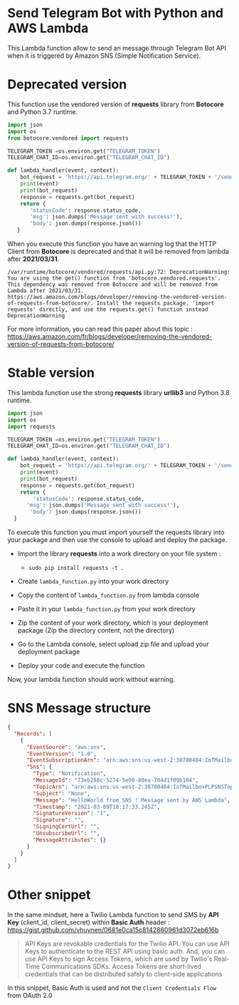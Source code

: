 # Send Telegram Bot with Python and AWS Lambda 

This Lambda function allow to send an message through Telegram Bot API when it is triggered by Amazon SNS (Simple Notification Service).

# Deprecated version

This function use the vendored version of **requests** library from **Botocore** and Python 3.7 runtime.  

```python
import json
import os
from botocore.vendored import requests

TELEGRAM_TOKEN =os.environ.get("TELEGRAM_TOKEN")
TELEGRAM_CHAT_ID=os.environ.get("TELEGRAM_CHAT_ID")

def lambda_handler(event, context):
    bot_request = 'https://api.telegram.org/' + TELEGRAM_TOKEN + '/sendMessage?chat_id=' + TELEGRAM_CHAT_ID + '&text=' + event['Records'][0]['Sns']['Message'] 
    print(event)
    print(bot_request)
    response = requests.get(bot_request) 
    return {
       'statusCode': response.status_code,
       'msg': json.dumps('Message sent with success!'),
       'body': json.dumps(response.json())
   }
```

When you execute this function you have an warning log that the HTTP Client from **Botocore** is deprecated and that it will be removed from lambda after **2021/03/31**.

```
/var/runtime/botocore/vendored/requests/api.py:72: DeprecationWarning: You are using the get() function from 'botocore.vendored.requests'.  This dependency was removed from Botocore and will be removed from Lambda after 2021/03/31. https://aws.amazon.com/blogs/developer/removing-the-vendored-version-of-requests-from-botocore/. Install the requests package, 'import requests' directly, and use the requests.get() function instead
DeprecationWarning
```

For more information, you can read this paper about this topic : https://aws.amazon.com/fr/blogs/developer/removing-the-vendored-version-of-requests-from-botocore/

# Stable version

This lambda function use the strong **requests** library **urllib3** and Python 3.8 runtime.

```python
import json
import os
import requests

TELEGRAM_TOKEN =os.environ.get("TELEGRAM_TOKEN")
TELEGRAM_CHAT_ID=os.environ.get("TELEGRAM_CHAT_ID")

def lambda_handler(event, context):
    bot_request = 'https://api.telegram.org/' + TELEGRAM_TOKEN + '/sendMessage?chat_id=' + TELEGRAM_CHAT_ID + '&text=' + event['Records'][0]['Sns']['Message']  
    print(event)
    print(bot_request)
    response = requests.get(bot_request) 
    return {
        'statusCode': response.status_code,
      'msg': json.dumps('Message sent with success!'),
       'body': json.dumps(response.json())
  }
```

To execute this function you must import yourself the requests library into your package and then use the console to upload and deploy the package.

- Import the library **requests** into a work directory on your file system :
  - `sudo pip install requests -t .`

- Create `lambda_function.py`  into your work directory

- Copy the content of `lambda_function.py` from lambda console

- Paste it in your `lambda_function.py` from your work directory

- Zip the content of your work directory, which is your deployment package (Zip the directory content, not the directory)
- Go to the Lambda console, select upload zip file and upload your deployment package
- Deploy your code and execute the function

Now, your lambda function should work without warning.

# SNS Message structure

```json
{
  "Records": [
    {
      "EventSource": "aws:sns",
      "EventVersion": "1.0",
      "EventSubscriptionArn": "arn:aws:sns:us-west-2:30700484:IoTMailboxPLPSNSTopic:8c9b83d1-120e-4eaf-b125-825ed7f0e657",
      "Sns": {
        "Type": "Notification",
        "MessageId": "73eb288c-5274-5e90-80ea-704d1f09b104",
        "TopicArn": "arn:aws:sns:us-west-2:30700484:IoTMailboxPLPSNSTopic",
        "Subject": "None",
        "Message": "HelloWorld from SNS ! Message sent by AWS Lambda",
        "Timestamp": "2021-03-09T10:17:33.245Z",
        "SignatureVersion": "1",
        "Signature": "",
        "SigningCertUrl": "",
        "UnsubscribeUrl": "",
        "MessageAttributes": {}
      }
    }
  ]
} 
```

# Other snippet

In the same mindset, here a Twilio Lambda function to send SMS by **API Key** (client_id, client_secret) within **Basic Auth** header : https://gist.github.com/vhuynen/0681e0ca15c8142860961d3072eb616b

> API Keys are revokable credentials for the Twilio API. You can use API Keys to authenticate to the REST API using basic auth. And, you can use API Keys to sign Access Tokens, which are used by Twilio's Real-Time Communications SDKs. Access Tokens are short-lived credentials that can be distributed safely to client-side applications

In this snippet, Basic Auth is used and not the `Client Credentials Flow` from OAuth 2.0